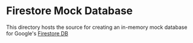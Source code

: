 # Firestore Mock Database

This directory hosts the source for creating an in-memory mock database for
Google's [Firestore DB](https://firebase.google.com/docs/firestore)
